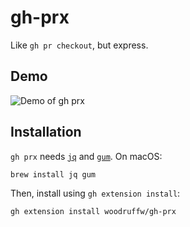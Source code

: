 # gh-prx

Like `gh pr checkout`, but express.

## Demo

![Demo of `gh prx`](https://github.com/user-attachments/assets/d32ce788-0b02-420d-bd2b-3cd376dd9641)

## Installation

`gh prx` needs [`jq`] and [`gum`]. On macOS:

```bash
brew install jq gum
```

[`jq`]: https://jqlang.github.io/jq/

[`gum`]: https://github.com/charmbracelet/gum

Then, install using `gh extension install`:

```bash
gh extension install woodruffw/gh-prx
```
